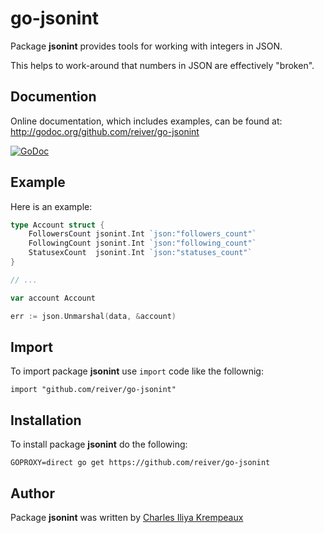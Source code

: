 # go-jsonint

Package **jsonint** provides tools for working with integers in JSON.

This helps to work-around that numbers in JSON are effectively "broken".

## Documention

Online documentation, which includes examples, can be found at: http://godoc.org/github.com/reiver/go-jsonint

[![GoDoc](https://godoc.org/github.com/reiver/go-jsonint?status.svg)](https://godoc.org/github.com/reiver/go-jsonint)

## Example

Here is an example:
```go
type Account struct {
	FollowersCount jsonint.Int `json:"followers_count"`
	FollowingCount jsonint.Int `json:"following_count"`
	StatusexCount  jsonint.Int `json:"statuses_count"`
}

// ...

var account Account

err := json.Unmarshal(data, &account)
```

## Import

To import package **jsonint** use `import` code like the follownig:
```
import "github.com/reiver/go-jsonint"
```

## Installation

To install package **jsonint** do the following:
```
GOPROXY=direct go get https://github.com/reiver/go-jsonint
```

## Author

Package **jsonint** was written by [Charles Iliya Krempeaux](http://changelog.ca)

